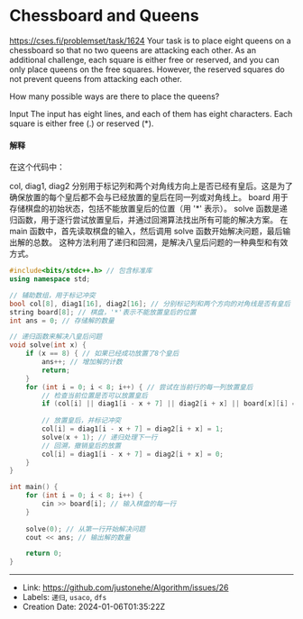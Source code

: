 # Chessboard and Queens

https://cses.fi/problemset/task/1624
Your task is to place eight queens on a chessboard so that no two queens are attacking each other. As an additional challenge, each square is either free or reserved, and you can only place queens on the free squares. However, the reserved squares do not prevent queens from attacking each other.

How many possible ways are there to place the queens?

Input
The input has eight lines, and each of them has eight characters. Each square is either free (.) or reserved (*).
#### 解释
在这个代码中：

col, diag1, diag2 分别用于标记列和两个对角线方向上是否已经有皇后。这是为了确保放置的每个皇后都不会与已经放置的皇后在同一列或对角线上。
board 用于存储棋盘的初始状态，包括不能放置皇后的位置（用 '*' 表示）。
solve 函数是递归函数，用于逐行尝试放置皇后，并通过回溯算法找出所有可能的解决方案。
在 main 函数中，首先读取棋盘的输入，然后调用 solve 函数开始解决问题，最后输出解的总数。
这种方法利用了递归和回溯，是解决八皇后问题的一种典型和有效方式。
```c++
#include<bits/stdc++.h> // 包含标准库
using namespace std;

// 辅助数组，用于标记冲突
bool col[8], diag1[16], diag2[16]; // 分别标记列和两个方向的对角线是否有皇后
string board[8]; // 棋盘，'*'表示不能放置皇后的位置
int ans = 0; // 存储解的数量

// 递归函数来解决八皇后问题
void solve(int x) {
    if (x == 8) { // 如果已经成功放置了8个皇后
        ans++; // 增加解的计数
        return;
    }
    for (int i = 0; i < 8; i++) { // 尝试在当前行的每一列放置皇后
        // 检查当前位置是否可以放置皇后
        if (col[i] || diag1[i - x + 7] || diag2[i + x] || board[x][i] == '*') continue;
        
        // 放置皇后，并标记冲突
        col[i] = diag1[i - x + 7] = diag2[i + x] = 1;
        solve(x + 1); // 递归处理下一行
        // 回溯，撤销皇后的放置
        col[i] = diag1[i - x + 7] = diag2[i + x] = 0;
    }
}

int main() {
    for (int i = 0; i < 8; i++) {
        cin >> board[i]; // 输入棋盘的每一行
    }
    
    solve(0); // 从第一行开始解决问题
    cout << ans; // 输出解的数量

    return 0;
}
```

---

* Link: https://github.com/justonehe/Algorithm/issues/26
* Labels: `递归`, `usaco`, `dfs`
* Creation Date: 2024-01-06T01:35:22Z
